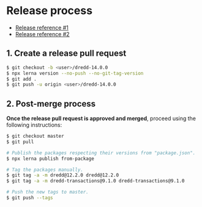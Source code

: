 # Release process

- [Release reference #1](https://github.com/apiaryio/dredd/pull/1626)
- [Release reference #2](https://github.com/apiaryio/dredd/pull/1862)

## 1. Create a release pull request

```bash
$ git checkout -b <user>/dredd-14.0.0
$ npx lerna version --no-push --no-git-tag-version 
$ git add .
$ git push -u origin <user>/dredd-14.0.0
```

## 2. Post-merge process

**Once the release pull request is approved and merged**, proceed using the following instructions:

```bash
$ git checkout master
$ git pull

# Publish the packages respecting their versions from "package.json".
$ npx lerna publish from-package

# Tag the packages manually.
$ git tag -a -m dredd@12.2.0 dredd@12.2.0 
$ git tag -a -m dredd-transactions@9.1.0 dredd-transactions@9.1.0

# Push the new tags to master.
$ git push --tags
```
